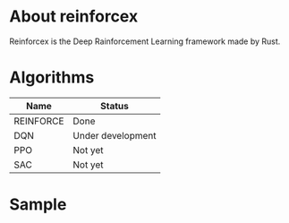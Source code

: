 # About reinforcex
Reinforcex is the Deep Rainforcement Learning framework made by Rust.

# Algorithms
| Name | Status |
| --- | --- |
| REINFORCE | Done |
| DQN | Under development |
| PPO | Not yet |
| SAC | Not yet |

# Sample
